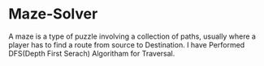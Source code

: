 # Maze-Solver
A maze is a type of puzzle involving a collection of paths, usually where a player has to find a route from source to Destination. I have Performed DFS(Depth First Serach) Algoritham for Traversal. 
